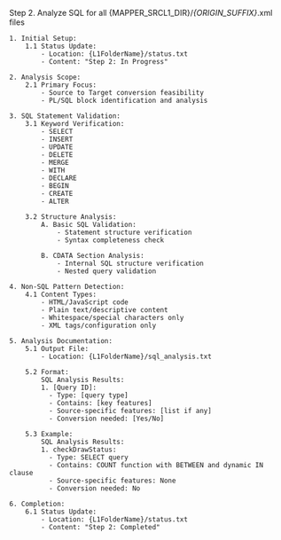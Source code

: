 
Step 2. Analyze SQL for all {MAPPER_SRCL1_DIR}/*{ORIGIN_SUFFIX}*.xml files

    1. Initial Setup:
        1.1 Status Update:
            - Location: {L1FolderName}/status.txt
            - Content: "Step 2: In Progress"

    2. Analysis Scope:
        2.1 Primary Focus:
            - Source to Target conversion feasibility
            - PL/SQL block identification and analysis

    3. SQL Statement Validation:
        3.1 Keyword Verification:
            - SELECT
            - INSERT
            - UPDATE
            - DELETE
            - MERGE
            - WITH
            - DECLARE
            - BEGIN
            - CREATE
            - ALTER

        3.2 Structure Analysis:
            A. Basic SQL Validation:
                - Statement structure verification
                - Syntax completeness check

            B. CDATA Section Analysis:
                - Internal SQL structure verification
                - Nested query validation

    4. Non-SQL Pattern Detection:
        4.1 Content Types:
            - HTML/JavaScript code
            - Plain text/descriptive content
            - Whitespace/special characters only
            - XML tags/configuration only

    5. Analysis Documentation:
        5.1 Output File:
            - Location: {L1FolderName}/sql_analysis.txt
            
        5.2 Format:
            SQL Analysis Results:
            1. [Query ID]:
              - Type: [query type]
              - Contains: [key features]
              - Source-specific features: [list if any]
              - Conversion needed: [Yes/No]

        5.3 Example:
            SQL Analysis Results:
            1. checkDrawStatus:
              - Type: SELECT query
              - Contains: COUNT function with BETWEEN and dynamic IN clause
              - Source-specific features: None
              - Conversion needed: No

    6. Completion:
        6.1 Status Update:
            - Location: {L1FolderName}/status.txt
            - Content: "Step 2: Completed"
